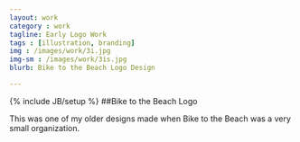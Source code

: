 ```yaml
---
layout: work
category : work
tagline: Early Logo Work
tags : [illustration, branding]
img : /images/work/3i.jpg
img-sm : /images/work/3is.jpg
blurb: Bike to the Beach Logo Design

---
```

{% include JB/setup %}
##Bike to the Beach Logo

This was one of my older designs made when Bike to the Beach was a very small organization.  
